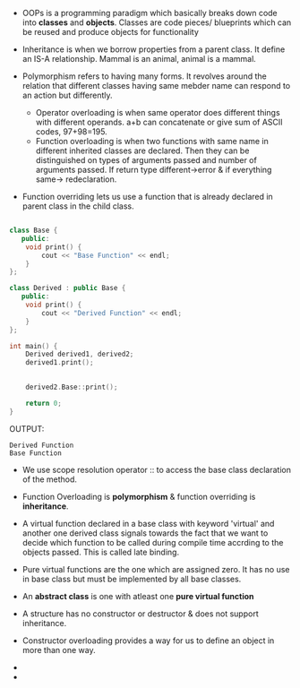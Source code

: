 - OOPs is a programming paradigm which basically breaks down code into **classes** and **objects**. 
  Classes are code pieces/ blueprints which can be reused and produce objects for functionality
  
- Inheritance is when we borrow properties from a parent class. It define an IS-A relationship. Mammal is an animal, animal is a mammal. 

- Polymorphism refers to having many forms. It revolves around the relation that different classes having same mebder name can respond to an action but differently.

    - Operator overloading is when same operator does different things with different operands. a+b can concatenate or give sum of ASCII codes, 97+98=195.
    - Function overloading is when two functions with same name in different inherited classes are declared.
      Then they can be distinguished on types of arguments passed and number of arguments passed. If return type different->error & if everything same-> redeclaration.
- Function overriding lets us use a function that is already declared in parent class in the child class. 
```cpp

class Base {
   public:
    void print() {
        cout << "Base Function" << endl;
    }
};

class Derived : public Base {
   public:
    void print() {
        cout << "Derived Function" << endl;
    }
};

int main() {
    Derived derived1, derived2;
    derived1.print();

    
    derived2.Base::print();

    return 0;
}
```

OUTPUT:
```
Derived Function
Base Function
```


- We use scope resolution operator :: to access the base class declaration of the method.

- Function Overloading is **polymorphism** & function overriding is **inheritance**.

- A virtual function declared in a base class with keyword 'virtual' and another one derived class signals towards the fact 
that we want to decide which function to be called during compile time accrding to the objects passed. This is called late binding. 

- Pure virtual functions are the one which are assigned zero. It has no use in base class but must be implemented by all base classes.

- An **abstract class** is one with atleast one **pure virtual function**

- A structure has no constructor or destructor & does not support inheritance.

- Constructor overloading provides a way for us to define an object in more than one way.

- 
- 
